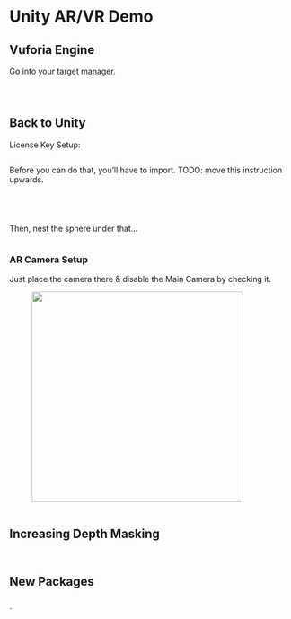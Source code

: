 # Unity AR/VR Demo

## Vuforia Engine

Go into your target manager.

<figure><img src="../../../.gitbook/assets/image (2).png" alt=""><figcaption></figcaption></figure>

<figure><img src="../../../.gitbook/assets/image (1).png" alt=""><figcaption></figcaption></figure>

<figure><img src="../../../.gitbook/assets/image.png" alt=""><figcaption></figcaption></figure>

## Back to Unity

License Key Setup:

<figure><img src="../../../.gitbook/assets/image (10).png" alt=""><figcaption></figcaption></figure>

Before you can do that, you’ll have to import. TODO: move this instruction upwards.

<figure><img src="../../../.gitbook/assets/image (3).png" alt=""><figcaption></figcaption></figure>



<figure><img src="../../../.gitbook/assets/image (4).png" alt=""><figcaption></figcaption></figure>





<figure><img src="../../../.gitbook/assets/image (5).png" alt=""><figcaption></figcaption></figure>



<figure><img src="../../../.gitbook/assets/image (6).png" alt=""><figcaption></figcaption></figure>



Then, nest the sphere under that…

<figure><img src="../../../.gitbook/assets/image (7).png" alt=""><figcaption></figcaption></figure>

### AR Camera Setup

Just place the camera there & disable the Main Camera by checking it.&#x20;

<figure><img src="../../../.gitbook/assets/image (9).png" alt="" width="375"><figcaption></figcaption></figure>



<figure><img src="../../../.gitbook/assets/image (8).png" alt=""><figcaption></figcaption></figure>

## Increasing Depth Masking

<figure><img src="../../../.gitbook/assets/image (11).png" alt=""><figcaption></figcaption></figure>

<figure><img src="../../../.gitbook/assets/image (12).png" alt=""><figcaption></figcaption></figure>

## New Packages

<figure><img src="../../../.gitbook/assets/CleanShot 2024-04-09 at 10.35.08@2x.png" alt=""><figcaption></figcaption></figure>

\`
